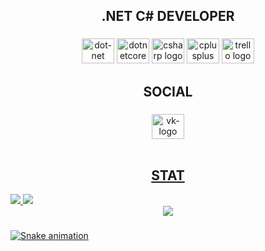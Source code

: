 <h2 align="center">.NET C# DEVELOPER</h2>

###

<div align="Center">
  
  <img src="https://cdn.jsdelivr.net/gh/devicons/devicon/icons/dot-net/dot-net-original.svg" height="40" width="52" alt="dot-net logo"  />
  <img src="https://cdn.jsdelivr.net/gh/devicons/devicon/icons/dotnetcore/dotnetcore-original.svg" height="40" width="52" alt="dotnetcore logo"  />
  <img src="https://cdn.jsdelivr.net/gh/devicons/devicon/icons/csharp/csharp-original.svg" height="40" width="52" alt="csharp logo"  />
  <img src="https://cdn.jsdelivr.net/gh/devicons/devicon/icons/cplusplus/cplusplus-original.svg" height="40" width="52" alt="cplusplus logo"  />
  <img src="https://cdn.jsdelivr.net/gh/devicons/devicon/icons/trello/trello-plain.svg" height="40" width="52" alt="trello logo"  />
</div>

<h2 align="Center">SOCIAL</h2>

###

<div align="Center">
 <a href="https://vk.com/onecelldm"> <img src="https://github.com/VKCOM/icons/edit/master/src/svg/32/logo_vk_color_32.svg" width="52" height="40" alt="vk-logo"  /> 
</div>

<br clear="both">
<h2 align="center">STAT</h2>
<div align="left">
  <img src="https://github-readme-stats.vercel.app/api?username=OneCellDM&theme=gruvbox&hide_border=false&include_all_commits=true&count_private=true"/>
 <img src="https://camo.githubusercontent.com/7c596d31db5420d31be2af245f1047f86c554efbcc0eb25c0e89b2cb0d069062/68747470733a2f2f6769746875622d726561646d652d73747265616b2d73746174732e6865726f6b756170702e636f6d2f3f757365723d4f6e6543656c6c444d267468656d653d67727576626f7826686964655f626f726465723d66616c7365"/>
  <div align="Center">
    <img src="https://github-readme-stats.vercel.app/api/top-langs/?username=OneCellDM&theme=gruvbox&hide_border=false&include_all_commits=true&count_private=true&layout=compact"/>
  </div>
</div>

###

<img src="https://raw.githubusercontent.com/One/One/blob/output/snake.svg" alt="Snake animation" />

###



###
